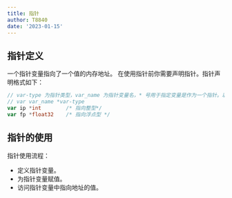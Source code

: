 ```yaml
---
title: 指针
author: T8840
date: '2023-01-15'
---
```


## 指针定义
一个指针变量指向了一个值的内存地址。 
在使用指针前你需要声明指针。指针声明格式如下：
```go
// var-type 为指针类型，var_name 为指针变量名，* 号用于指定变量是作为一个指针。以下是有效的指针声明:
// var var_name *var-type 
var ip *int        /* 指向整型*/
var fp *float32    /* 指向浮点型 */
```

## 指针的使用
指针使用流程： 
- 定义指针变量。
- 为指针变量赋值。
- 访问指针变量中指向地址的值。